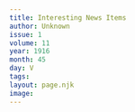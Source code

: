 ```yaml
---
title: Interesting News Items
author: Unknown
issue: 1
volume: 11
year: 1916
month: 45
day: V
tags:
layout: page.njk
image:
---
```

